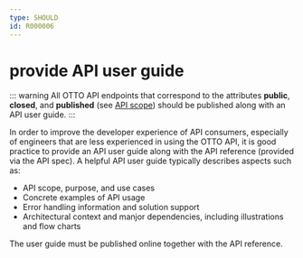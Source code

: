 ```yaml
---
type: SHOULD
id: R000006
---
```


# provide API user guide

::: warning
All OTTO API endpoints that correspond to the attributes **public**, **closed**, and **published** (see [API scope](guidelines/010_core-principles/30_api-scope.md)) should be published along with an API user guide.
:::

In order to improve the developer experience of API consumers, especially of engineers that are less experienced in using the OTTO API, it is good practice to provide an API user guide along with the API reference (provided via the API spec).
A helpful API user guide typically describes aspects such as:

- API scope, purpose, and use cases
- Concrete examples of API usage
- Error handling information and solution support
- Architectural context and manjor dependencies, including illustrations and flow charts

The user guide must be published online together with the API reference.
